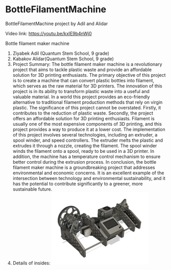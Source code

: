 # BottleFilamentMachine
BottleFilamentMachine project by Adil and Alidar

Video link: https://youtu.be/kxIE9b4nWj0

Bottle filament maker machine
1.	Ziyabek Adil (Quantum Stem School, 9 grade)
2.	Kabakov Alidar(Quantum Stem School, 9 grade)
1. Project Summary:
The bottle filament maker machine is a revolutionary project that aims to tackle plastic waste and provide an affordable solution for 3D printing enthusiasts. The primary objective of this project is to create a machine that can convert plastic bottles into filament, which serves as the raw material for 3D printers.
The innovation of this project is in its ability to transform plastic waste into a useful and valuable material. In a world this project provides an eco-friendly alternative to traditional filament production methods that rely on virgin plastic. 
The significance of this project cannot be overstated. Firstly, it contributes to the reduction of plastic waste. Secondly, the project offers an affordable solution for 3D printing enthusiasts. Filament is usually one of the most expensive components of 3D printing, and this project provides a way to produce it at a lower cost.
The implementation of this project involves several technologies, including an extruder, a spool winder, and speed controllers. The extruder melts the plastic and extrudes it through a nozzle, creating the filament. The spool winder winds the filament onto a spool, ready to be used in a 3D printer. In addition, the machine has a temperature control mechanism to ensure better control during the extrusion process.
In conclusion, the bottle filament maker machine is a groundbreaking project that addresses environmental and economic concerns. It is an excellent example of the intersection between technology and environmental sustainability, and it has the potential to contribute significantly to a greener, more sustainable future.
2.	Details of insides:
![alt text](https://github.com/alikhanquantum/BottleFilamentMachine/blob/main/shcematics.jpg)
